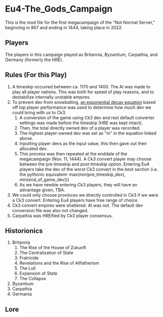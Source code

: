 # Eu4-The_Gods_Campaign
This is the mod file for the first megacampaign of the "Not Normal Server," beginning in 867 and ending in 1444, taking place in 2022. 
## Players
The players in this campaign played as Britannia, Byzantium, Carpathia, and Germany (formerly the HRE).
## Rules (For this Play)
1. A timeskip occurred between ca. 1170 and 1400. The AI was made to play all player nations. This was both for speed of play reasons, and to destabilize internally unstable empires.
2. To prevent dev from snowballing, [an exponential decay equation](https://www.desmos.com/calculator/cpwayxhsbq) based off top player performance was used to determine how much dev we could bring with us to Ck3. 
    1. A conversion of the game using Ck3 dev and rest default converter settings was made before the timeskip (HRE was kept intact).
    2. Then, the total directly owned dev of a player was recorded.
    3. The highest player-owned dev was set as "m" in the equation linked above.
    4. Inputting player devs as the input value, this then gave out their allocated dev.
    5. This process was then repeated at the enddate of the megacampaign (Nov. 11, 1444). A Ck3 convert player may choose between the pre timeskip and post timeskip option. Entering Eu4 players take the dev of the worst Ck3 convert in the best section (i.e. the pythonic equivalent: max(min(pre_timeskip_dev), min(end_of_game_dev)))
    6. As we have newbie entering Ck3 players, they will have an advantage given, TBA.
3. We could only choose provinces we directly controlled in Ck3 if we were a Ck3 convert. Entering Eu4 players have free range of choice.
4. Ck3 convert empires were shattered. AI was not. The default dev conversion file was also not changed.
5. Carpathia was HREified by Ck3 player consensus.
## Historionics
1. Britannia
    1. The Rise of the House of Zukunft
    2. The Centralization of State
    3. Fratricide
    4. Revelations and the Rise of Allfatherism
    5. The Lull
    6. Expansion of State
    7. The Collapse
3. Byzantium
4. Carpathia
5. Germania
## Lore
